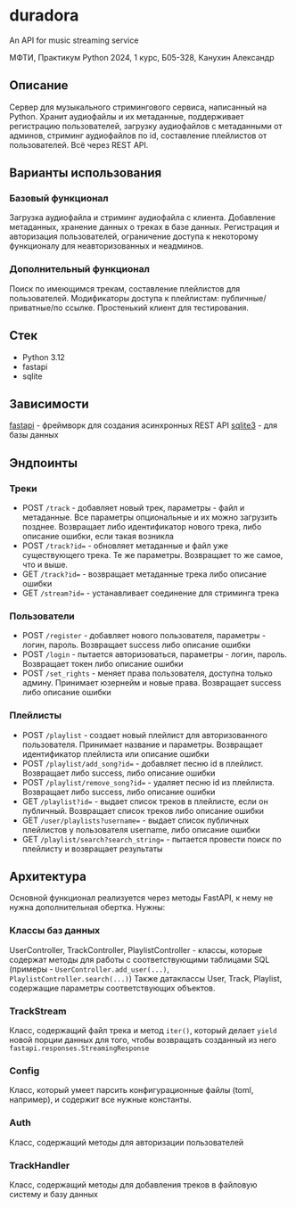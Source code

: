 # duradora
An API for music streaming service

МФТИ, Практикум Python 2024, 1 курс, Б05-328, Канухин Александр

## Описание
Сервер для музыкального стримингового сервиса, написанный на Python. Хранит аудиофайлы и их метаданные, поддерживает регистрацию пользователей, загрузку аудиофайлов с метаданными от админов, стриминг аудиофайлов по id, составление плейлистов от пользователей. Всё через REST API.

## Варианты использования
### Базовый функционал
Загрузка аудиофайла и стриминг аудиофайла с клиента. Добавление метаданных, хранение данных о треках в базе данных. Регистрация и авторизация пользователей, ограничение доступа к некоторому функционалу для неавторизованных и неадминов.

### Дополнительный функционал
Поиск по имеющимся трекам, составление плейлистов для пользователей. Модификаторы доступа к плейлистам: публичные/приватные/по ссылке. Простенький клиент для тестирования.

## Стек
- Python 3.12
- fastapi
- sqlite

## Зависимости
[fastapi](https://github.com/tiangolo/fastapi) - фреймворк для создания асинхронных REST API
[sqlite3](https://docs.python.org/3/library/sqlite3.html) - для базы данных

## Эндпоинты
### Треки
- POST `/track` - добавляет новый трек, параметры - файл и метаданные. Все параметры опциональные и их можно загрузить позднее. Возвращает либо идентификатор нового трека, либо описание ошибки, если такая возникла
- POST `/track?id=` - обновляет метаданные и файл уже существующего трека. Те же параметры. Возвращает то же самое, что и выше.
- GET `/track?id=` - возвращает метаданные трека либо описание ошибки
- GET `/stream?id=` - устанавливает соединение для стриминга трека
### Пользователи
- POST `/register` - добавляет нового пользователя, параметры - логин, пароль. Возвращает success либо описание ошибки
- POST `/login` - пытается авторизоваться, параметры - логин, пароль. Возвращает токен либо описание ошибки
- POST `/set_rights` - меняет права пользователя, доступна только админу. Принимает юзернейм и новые права. Возвращает success либо описание ошибки
### Плейлисты
- POST `/playlist` - создает новый плейлист для авторизованного пользователя. Принимает название и параметры. Возвращает идентификатор плейлиста или описание ошибки 
- POST `/playlist/add_song?id=` - добавляет песню id в плейлист. Возвращает либо success, либо описание ошибки
- POST `/playlist/remove_song?id=` - удаляет песню id из плейлиста. Возвращает либо success, либо описание ошибки
- GET `/playlist?id=` - выдает список треков в плейлисте, если он публичный. Возвращает список треков либо описание ошибки
- GET `/user/playlists?username=` - выдает список публичных плейлистов у пользователя username, либо описание ошибки
- GET `/playlist/search?search_string=` - пытается провести поиск по плейлисту и возвращает результаты


## Архитектура
Основной функционал реализуется через методы FastAPI, к нему не нужна дополнительная обертка. Нужны:

### Классы баз данных
UserController, TrackController, PlaylistController - классы, которые содержат методы для работы с соответствующими таблицами SQL (примеры - `UserController.add_user(...)`, `PlaylistController.search(...)`)
Также датаклассы User, Track, Playlist, содержащие параметры соответствующих объектов.

### TrackStream
Класс, содержащий файл трека и метод `iter()`, который делает `yield` новой порции данных для того, чтобы возвращать созданный из него `fastapi.responses.StreamingResponse`

### Config
Класс, который умеет парсить конфигурационные файлы (toml, например), и содержит все нужные константы.

### Auth
Класс, содержащий методы для авторизации пользователей

### TrackHandler
Класс, содержащий методы для добавления треков в файловую систему и базу данных
